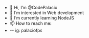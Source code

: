 - 👋 Hi, I’m @CodePalacio
- 👀 I’m interested in Web development
- 🌱 I’m currently learning NodeJS
- 📫 How to reach me:
- -- ig: palaciofps

<!---
CodePalacio/CodePalacio is a ✨ special ✨ repository because its `README.md` (this file) appears on your GitHub profile.
You can click the Preview link to take a look at your changes.
--->
